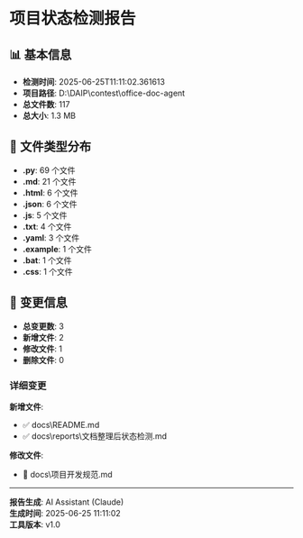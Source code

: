 # 项目状态检测报告

## 📊 基本信息
- **检测时间**: 2025-06-25T11:11:02.361613
- **项目路径**: D:\DAIP\contest\office-doc-agent
- **总文件数**: 117
- **总大小**: 1.3 MB

## 📁 文件类型分布
- **.py**: 69 个文件
- **.md**: 21 个文件
- **.html**: 6 个文件
- **.json**: 6 个文件
- **.js**: 5 个文件
- **.txt**: 4 个文件
- **.yaml**: 3 个文件
- **.example**: 1 个文件
- **.bat**: 1 个文件
- **.css**: 1 个文件

## 🔄 变更信息
- **总变更数**: 3
- **新增文件**: 2
- **修改文件**: 1
- **删除文件**: 0

### 详细变更

**新增文件**:
- ✅ docs\README.md
- ✅ docs\reports\文档整理后状态检测.md

**修改文件**:
- 📝 docs\项目开发规范.md

---
**报告生成**: AI Assistant (Claude)  
**生成时间**: 2025-06-25 11:11:02  
**工具版本**: v1.0
